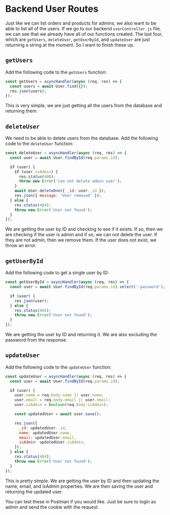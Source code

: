 # Backend User Routes

Just like we can list orders and products for admins, we also want to be able to list all of the users. If we go to our backend `userController.js` file, we can see that we already have all of our functions created. The last four, which are `getUsers`, `deleteUser`, `getUserById`, and `updateUser` are just returning a string at the moment. So I want to finish these up.

## `getUsers`

Add the following code to the `getUsers` function:

```js
const getUsers = asyncHandler(async (req, res) => {
  const users = await User.find({});
  res.json(users);
});
```

This is very simple, we are just getting all the users from the database and returning them.

## `deleteUser`

We need to be able to delete users from the database. Add the following code to the `deleteUser` function:

```js
const deleteUser = asyncHandler(async (req, res) => {
  const user = await User.findById(req.params.id);

  if (user) {
    if (user.isAdmin) {
      res.status(400);
      throw new Error('Can not delete admin user');
    }
    await User.deleteOne({ _id: user._id });
    res.json({ message: 'User removed' });
  } else {
    res.status(404);
    throw new Error('User not found');
  }
});
```

We are getting the user by ID and checking to see if it exists. If so, then we are checking if the user is admin and if so, we can not delete the user. If they are not admin, then we remove them. If the user does not exist, we throw an error.

## `getUserById`

Add the following code to get a single user by ID:

```js
const getUserById = asyncHandler(async (req, res) => {
  const user = await User.findById(req.params.id).select('-password');

  if (user) {
    res.json(user);
  } else {
    res.status(404);
    throw new Error('User not found');
  }
});
```

We are getting the user by ID and returning it. We are also excluding the password from the response.

## `updateUser`

Add the following code to the `updateUser` function:

```js
const updateUser = asyncHandler(async (req, res) => {
  const user = await User.findById(req.params.id);

  if (user) {
    user.name = req.body.name || user.name;
    user.email = req.body.email || user.email;
    user.isAdmin = Boolean(req.body.isAdmin);

    const updatedUser = await user.save();

    res.json({
      _id: updatedUser._id,
      name: updatedUser.name,
      email: updatedUser.email,
      isAdmin: updatedUser.isAdmin,
    });
  } else {
    res.status(404);
    throw new Error('User not found');
  }
});
```

This is pretty simple. We are getting the user by ID and then updating the name, email, and isAdmin properties. We are then saving the user and returning the updated user.

You can test these in Postman if you would like. Just be sure to login as admin and send the cookie with the request.
